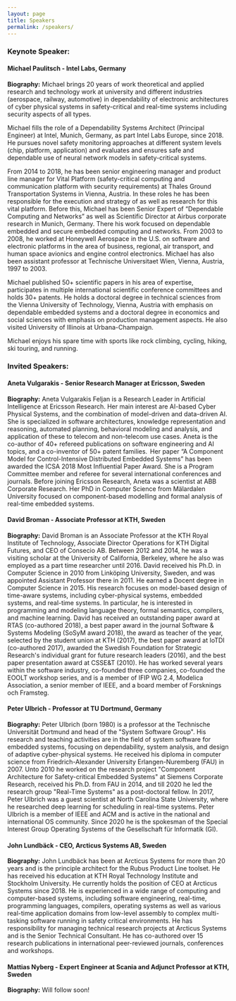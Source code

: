 ```yaml
---
layout: page
title: Speakers
permalink: /speakers/
---
```


<h3><b>Keynote Speaker:</b></h3>

<h4><b>Michael Paulitsch - Intel Labs, Germany</b></h4>
<p>
<b>Biography:</b> Michael brings 20 years of work theoretical and applied research and technology work at university and different industries (aerospace, railway, automotive) in dependability of electronic architectures of cyber physical systems in safety-critical and real-time systems including security aspects of all types.<br>

Michael fills the role of a Dependability Systems Architect (Principal Engineer) at Intel, Munich, Germany, as part Intel Labs Europe, since 2018. He pursues novel safety monitoring approaches at different system levels (chip, platform, application) and evaluates and ensures safe and dependable use of neural network models in safety-critical systems. <br>

From 2014 to 2018, he has been senior engineering manager and product line manager for Vital Platform (safety-critical computing and communication platform with security requirements) at Thales Ground Transportation Systems in Vienna, Austria. In these roles he has been responsible for the execution and strategy of as well as research for this vital platform.
Before this, Michael has been Senior Expert of “Dependable Computing and Networks” as well as Scientific Director at Airbus corporate research in Munich, Germany. There his work focused on dependable embedded and secure embedded computing and networks. From 2003 to 2008, he worked at Honeywell Aerospace in the U.S. on software and electronic platforms in the area of business, regional, air transport, and human space avionics and engine control electronics. Michael has also been assistant professor at Technische Universitaet Wien, Vienna, Austria, 1997 to 2003. <br>

Michael published 50+ scientific papers in his area of expertise, participates in multiple international scientific conference committees and holds 30+ patents. He holds a doctoral degree in technical sciences from the Vienna University of Technology, Vienna, Austria with emphasis on dependable embedded systems and a doctoral degree in economics and social sciences with emphasis on production management aspects. He also visited University of Illinois at Urbana-Champaign. <br>

Michael enjoys his spare time with sports like rock climbing, cycling, hiking, ski touring, and running.
</p>

<h3><b>Invited Speakers:</b></h3>

<h4><b>Aneta Vulgarakis - Senior Research Manager at Ericsson, Sweden</b></h4>
<p>
<b>Biography:</b> Aneta Vulgarakis Feljan is a Research Leader in Artificial Intelligence at Ericsson Research. Her main interest are AI-based Cyber Physical Systems, and the combination of model-driven and data-driven AI. She is specialized in software architectures, knowledge representation and reasoning, automated planning, behavioral modeling and analysis, and application of these to telecom and non-telecom use cases. Aneta is the co-author of 40+ refereed publications on software engineering and AI topics, and a co-inventor of 50+ patent families.  Her paper “A Component Model for Control-Intensive Distributed Embedded Systems” has been awarded the ICSA 2018 Most Influential Paper Award. She is a Program Committee member and referee for several international conferences and journals. Before joining Ericsson Research, Aneta was a scientist at ABB Corporate Research. Her PhD in Computer Science from Mälardalen University focused on component-based modelling and formal analysis of real-time embedded systems.
</p>

<h4><b>David Broman - Associate Professor at KTH, Sweden</b></h4>
<p>
<b>Biography:</b> David Broman is an Associate Professor at the KTH Royal Institute of Technology, Associate Director Operations for KTH Digital Futures, and CEO of Consecio AB. Between 2012 and 2014, he was a visiting scholar at the University of California, Berkeley, where he also was employed as a part time researcher until 2016. David received his Ph.D. in Computer Science in 2010 from Linköping University, Sweden, and was appointed Assistant Professor there in 2011. He earned a Docent degree in Computer Science in 2015. His research focuses on model-based design of time-aware systems, including cyber-physical systems, embedded systems, and real-time systems. In particular, he is interested in programming and modeling language theory, formal semantics, compilers, and machine learning. David has received an outstanding paper award at RTAS (co-authored 2018), a best paper award in the journal Software & Systems Modeling (SoSyM award 2018), the award as teacher of the year, selected by the student union at KTH (2017), the best paper award at IoTDI (co-authored 2017), awarded the Swedish Foundation for Strategic Research's individual grant for future research leaders (2016), and the best paper presentation award at CSSE&T (2010). He has worked several years within the software industry, co-founded three companies, co-founded the EOOLT workshop series, and is a member of IFIP WG 2.4, Modelica Association, a senior member of IEEE, and a board member of Forsknings och Framsteg.
</p>

<h4><b>Peter Ulbrich - Professor at TU Dortmund, Germany</b></h4>
<p>
<b>Biography:</b> Peter Ulbrich (born 1980) is a professor at the Technische Universität Dortmund and head of the "System Software Group". His research and teaching activities are in the field of system software for embedded systems, focusing on dependability, system analysis, and design of adaptive cyber-physical systems.
He received his diploma in computer science from  Friedrich-Alexander University Erlangen-Nuremberg (FAU) in 2007. Unto 2010 he worked on the research project "Component Architecture for Safety-critical Embedded Systems" at Siemens Corporate Research, received his Ph.D. from FAU in 2014, and till 2020 he led the research group "Real-Time Systems" as a post-doctoral fellow. In 2017, Peter Ulbrich was a guest scientist at North Carolina State University, where he researched deep learning for scheduling in real-time systems.
Peter Ulbrich is a member of IEEE and ACM and is active in the national and international OS community. Since 2020 he is the spokesman of the Special Interest Group Operating Systems of the Gesellschaft für Informatik (GI).
</p>

<h4><b>John Lundbäck - CEO, Arcticus Systems AB, Sweden</b></h4>
<p>
<b>Biography:</b> John Lundbäck has been at Arcticus Systems for more than 20 years and is the principle architect for the Rubus Product Line toolset. He has received his education at KTH Royal Technology Institute and Stockholm University.
He currently holds the position of CEO at Arcticus Systems since 2018.
He is experienced in a wide range of computing and computer-based systems, including software engineering, real-time, programming languages, compilers, operating systems as well as various real-time application domains from low-level assembly to complex multi-tasking software running in safety critical environments.
He has responsibility for managing technical research projects at Arcticus Systems and is the Senior Technical Consultant.
He has co-authored over 15 research publications in international peer-reviewed journals, conferences and workshops.
</p>

<h4><b>Mattias Nyberg - Expert Engineer at Scania and Adjunct Professor at KTH, Sweden</b></h4>
<p>
<b>Biography:</b> Will follow soon!
</p>
